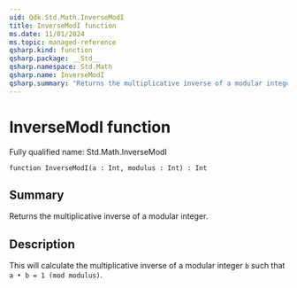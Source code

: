 ```yaml
---
uid: Qdk.Std.Math.InverseModI
title: InverseModI function
ms.date: 11/01/2024
ms.topic: managed-reference
qsharp.kind: function
qsharp.package: __Std__
qsharp.namespace: Std.Math
qsharp.name: InverseModI
qsharp.summary: "Returns the multiplicative inverse of a modular integer."
---
```


# InverseModI function

Fully qualified name: Std.Math.InverseModI

```qsharp
function InverseModI(a : Int, modulus : Int) : Int
```

## Summary
Returns the multiplicative inverse of a modular integer.

## Description
This will calculate the multiplicative inverse of a
modular integer `b` such that `a • b = 1 (mod modulus)`.
